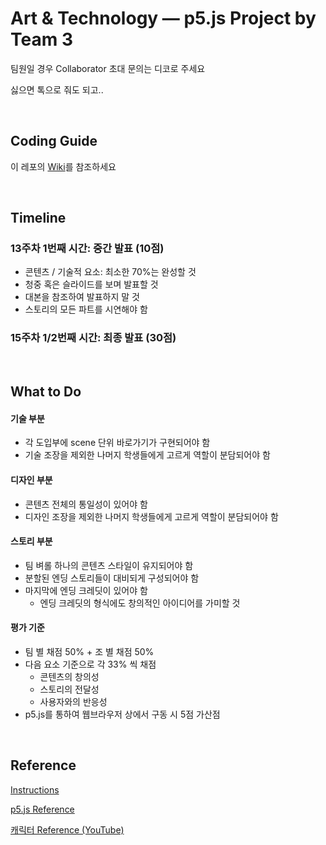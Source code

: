 # Art & Technology — p5.js Project by Team 3

팀원일 경우 Collaborator 초대 문의는 디코로 주세요

싫으면 톡으로 줘도 되고..

<br>

## Coding Guide
이 레포의 [Wiki](https://github.com/AndyH0ng/AndyH0ng.github.io/wiki)를 참조하세요

<br>

## Timeline
### 13주차 1번째 시간: 중간 발표 (10점)
- 콘텐츠 / 기술적 요소: 최소한 70%는 완성할 것
- 청중 혹은 슬라이드를 보며 발표할 것
- 대본을 참조하여 발표하지 말 것
- 스토리의 모든 파트를 시연해야 함

### 15주차 1/2번째 시간: 최종 발표 (30점)

<br>

## What to Do
#### 기술 부분
- 각 도입부에 scene 단위 바로가기가 구현되어야 함
- 기술 조장을 제외한 나머지 학생들에게 고르게 역할이 분담되어야 함

#### 디자인 부분
- 콘텐츠 전체의 통일성이 있어야 함
- 디자인 조장을 제외한 나머지 학생들에게 고르게 역할이 분담되어야 함

#### 스토리 부분
- 팀 벼롤 하나의 콘텐츠 스타일이 유지되어야 함
- 분할된 엔딩 스토리들이 대비되게 구성되어야 함
- 마지막에 엔딩 크레딧이 있어야 함
    - 엔딩 크레딧의 형식에도 창의적인 아이디어를 가미할 것

#### 평가 기준
- 팀 별 채점 50% + 조 별 채점 50%
- 다음 요소 기준으로 각 33% 씩 채점
  - 콘텐츠의 창의성
  - 스토리의 전달성
  - 사용자와의 반응성
- p5.js를 통하여 웹브라우저 상에서 구동 시 5점 가산점

<br>

## Reference
[Instructions](https://useful-pincushion-2c0.notion.site/Team-Projects-using-Processing-90387570b3094bdfb6ef9c074615b462)

[p5.js Reference](https://p5js.org/ko/reference/)

[캐릭터 Reference (YouTube)](https://www.youtube.com/watch?v=VL8s64L1cnE)

